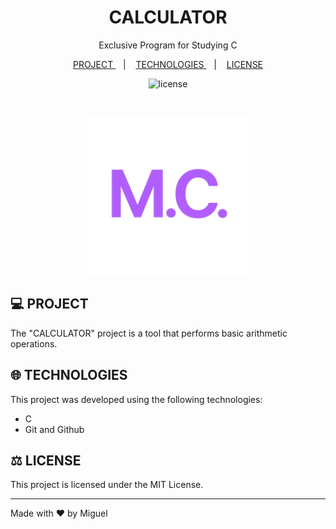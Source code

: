 <h1 align = "center"> CALCULATOR </h1>

<p align = "center">
  Exclusive Program for Studying C
</p>

<p align = "center">
  <a href = "#project"> PROJECT </a> &nbsp;&nbsp;&nbsp;|&nbsp;&nbsp;&nbsp;
  <a href = "#technologies"> TECHNOLOGIES </a> &nbsp;&nbsp;&nbsp;|&nbsp;&nbsp;&nbsp;
  <a href = "#license"> LICENSE </a>
</p>

<p align = "center">
  <img alt = "license" src = "https://img.shields.io/static/v1?label=license&message=MIT&color=49AA26&labelColor=000000">
</p>

<br>

<p align = "center">
  <img alt = "preview" src = "preview/logo.png" width = "50%">
</p>

## 💻 <a id = "project"></a> PROJECT

The "CALCULATOR" project is a tool that performs basic arithmetic operations.

## 🌐 <a id = "technologies"></a> TECHNOLOGIES

This project was developed using the following technologies:

- C
- Git and Github

## ⚖️ <a id = "license"></a> LICENSE

This project is licensed under the MIT License.

---

Made with ♥ by Miguel
